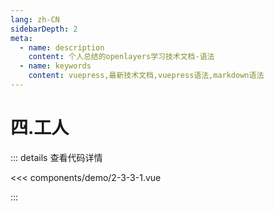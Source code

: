 ```yaml
---
lang: zh-CN
sidebarDepth: 2
meta:
  - name: description
    content: 个人总结的openlayers学习技术文档-语法
  - name: keywords
    content: vuepress,最新技术文档,vuepress语法,markdown语法
---
```


# 四.工人

  <Container url="https://zhoubichuan.com/resume/demo/?type=openlayers&name=2-3-3-1.vue" />

::: details 查看代码详情

<<< components/demo/2-3-3-1.vue

:::




